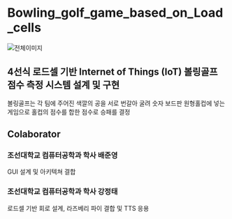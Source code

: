 # Bowling_golf_game_based_on_Load_cells

![전체이미지](https://github.com/JunYBae/Bowling_golf_game_based_on_Load_cells/assets/101334646/5ad8d861-0c74-4280-b267-577572ae29a4)

## 4선식 로드셀 기반 Internet of Things (IoT) 볼링골프 점수 측정 시스템 설계 및 구현

볼링골프는 각 팀에 주어진 색깔의 공을 서로 번갈아 굴려 숫자 보드판 원형홀컵에 넣는 게임으로 홀컵의 점수를 합한 점수로 승패를 결정

## Colaborator

### 조선대학교 컴퓨터공학과 학사 배준영
GUI 설계 및 아키텍쳐 결합 

### 조선대학교 컴퓨터공학과 학사 강정태
로드셀 기반 회로 설계, 라즈베리 파이 결합 및 TTS 응용
